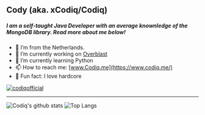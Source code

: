 ## Cody (aka. xCodiq/Codiq)

##### I am a self-taught Java Developer with an average knownledge of the MongoDB library. Read more about me below!

- 👨 I’m from the Netherlands.
- 🔭 I’m currently working on [Overblast](https://www.overblast.org/)
- 🌱 I’m currently learning Python
- 📫 How to reach me: [www.Codiq.me](https://www.codiq.me/)
- 💬 Fun fact: I love hardcore

<a href="https://discord.codiq.me/" target="blank"><img src="https://img.shields.io/twitter/follow/codiqofficial?logo=twitter&style=for-the-badge" alt="codiqofficial" /></a>

---
![Codiq's github stats](https://github-readme-stats.vercel.app/api?username=xCodiq&count_private=true&show_icons=true&theme=dark&hide_border=false) ![Top Langs](https://github-readme-stats.vercel.app/api/top-langs/?username=xCodiq&theme=dark&count_private=true)

